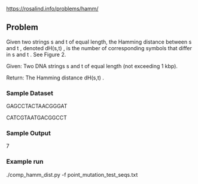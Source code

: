https://rosalind.info/problems/hamm/

## Problem

Given two strings s
 and t
 of equal length, the Hamming distance between s
 and t
, denoted dH(s,t)
, is the number of corresponding symbols that differ in s
 and t
. See Figure 2.

Given: Two DNA strings s
 and t
 of equal length (not exceeding 1 kbp).

Return: The Hamming distance dH(s,t)
.

### Sample Dataset
GAGCCTACTAACGGGAT

CATCGTAATGACGGCCT

### Sample Output
7

### Example run

./comp_hamm_dist.py -f point_mutation_test_seqs.txt

